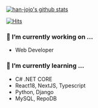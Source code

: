  [![han-jojo's github stats](https://github-readme-stats.vercel.app/api?username=han-jojo&theme=default&show_icons=true)](https://github.com/anuraghazra/github-readme-stats)
 
<div align=left>
  
[![Hits](https://hits.seeyoufarm.com/api/count/incr/badge.svg?url=https%3A%2F%2Fgithub.com%2Fhan-jojo&count_bg=%23000000&title_bg=%23555555&icon=&icon_color=%23E7E7E7&title=hits&edge_flat=false)](https://hits.seeyoufarm.com)
 
</div>  
  
### 🔭 I’m currently working on ...
-  Web Developer

### 🌱 I’m currently learning ...
- C# .NET CORE
- React18, NextJS, Typescript
- Python, Django
- MySQL, RepoDB

<!--
**han-jojo/han-jojo** is a ✨ _special_ ✨ repository because its `README.md` (this file) appears on your GitHub profile.

Here are some ideas to get you started:

- 🔭 I’m currently working on ...
- 🌱 I’m currently learning ...
- 👯 I’m looking to collaborate on ...
- 🤔 I’m looking for help with ...
- 💬 Ask me about ...
- 📫 How to reach me: ...
- 😄 Pronouns: ...
- ⚡ Fun fact: ...
-->
